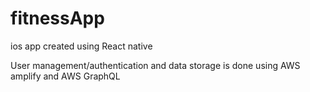 # fitnessApp
 
ios app created using React native

User management/authentication and data storage is done using AWS amplify and AWS GraphQL
